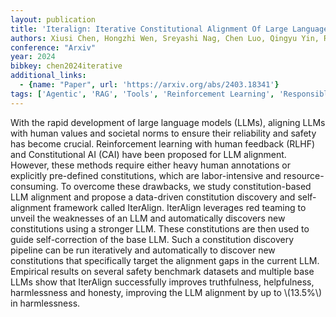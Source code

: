 ```yaml
---
layout: publication
title: 'Iteralign: Iterative Constitutional Alignment Of Large Language Models'
authors: Xiusi Chen, Hongzhi Wen, Sreyashi Nag, Chen Luo, Qingyu Yin, Ruirui Li, Zheng Li, Wei Wang
conference: "Arxiv"
year: 2024
bibkey: chen2024iterative
additional_links:
  - {name: "Paper", url: 'https://arxiv.org/abs/2403.18341'}
tags: ['Agentic', 'RAG', 'Tools', 'Reinforcement Learning', 'Responsible AI']
---
```

With the rapid development of large language models (LLMs), aligning LLMs
with human values and societal norms to ensure their reliability and safety has
become crucial. Reinforcement learning with human feedback (RLHF) and
Constitutional AI (CAI) have been proposed for LLM alignment. However, these
methods require either heavy human annotations or explicitly pre-defined
constitutions, which are labor-intensive and resource-consuming. To overcome
these drawbacks, we study constitution-based LLM alignment and propose a
data-driven constitution discovery and self-alignment framework called
IterAlign. IterAlign leverages red teaming to unveil the weaknesses of an LLM
and automatically discovers new constitutions using a stronger LLM. These
constitutions are then used to guide self-correction of the base LLM. Such a
constitution discovery pipeline can be run iteratively and automatically to
discover new constitutions that specifically target the alignment gaps in the
current LLM. Empirical results on several safety benchmark datasets and
multiple base LLMs show that IterAlign successfully improves truthfulness,
helpfulness, harmlessness and honesty, improving the LLM alignment by up to
\\(13.5%\\) in harmlessness.
